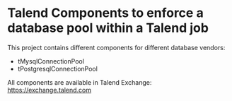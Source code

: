 # Talend Components to enforce a database pool within a Talend job

This project contains different components for different database vendors:
* tMysqlConnectionPool
* tPostgresqlConnectionPool

All components are available in Talend Exchange: https://exchange.talend.com

